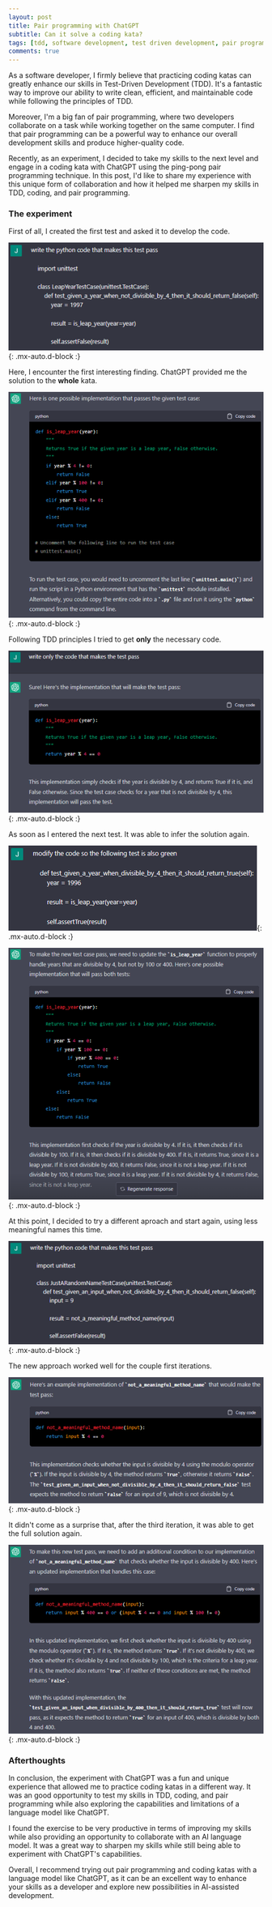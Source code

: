 ```yaml
---
layout: post
title: Pair programming with ChatGPT
subtitle: Can it solve a coding kata? 
tags: [tdd, software development, test driven development, pair programming, coding katas, ChatGPT]
comments: true
---
```


As a software developer, I firmly believe that practicing coding katas can greatly enhance our skills in Test-Driven Development (TDD). It's a fantastic way to improve our ability to write clean, efficient, and maintainable code while following the principles of TDD.

Moreover, I'm a big fan of pair programming, where two developers collaborate on a task while working together on the same computer. I find that pair programming can be a powerful way to enhance our overall development skills and produce higher-quality code.

Recently, as an experiment, I decided to take my skills to the next level and engage in a coding kata with ChatGPT using the ping-pong pair programming technique. In this post, I'd like to share my experience with this unique form of collaboration and how it helped me sharpen my skills in TDD, coding, and pair programming.


### The experiment

First of all, I created the first test and asked it to develop the code.

![1](/assets/img/pair_programming_chatgpt/1.png){: .mx-auto.d-block :}

Here, I encounter the first interesting finding. ChatGPT provided me the solution to the **whole** kata.

![2](/assets/img/pair_programming_chatgpt/2.png){: .mx-auto.d-block :}

Following TDD principles I tried to get **only** the necessary code.

![3](/assets/img/pair_programming_chatgpt/3.png){: .mx-auto.d-block :}

As soon as I entered the next test. It was able to infer the solution again.

![4](/assets/img/pair_programming_chatgpt/4.png){: .mx-auto.d-block :}

![5](/assets/img/pair_programming_chatgpt/5.png){: .mx-auto.d-block :}

At this point, I decided to try a different aproach and start again, using less meaningful names this time. 

![6](/assets/img/pair_programming_chatgpt/6.png){: .mx-auto.d-block :}

The new approach worked well for the couple first iterations. 

![7](/assets/img/pair_programming_chatgpt/7.png){: .mx-auto.d-block :}

It didn't come as a surprise that, after the third iteration, it was able to get the full solution again. 

![8](/assets/img/pair_programming_chatgpt/8.png){: .mx-auto.d-block :}


### Afterthoughts 

In conclusion, the experiment with ChatGPT was a fun and unique experience that allowed me to practice coding katas in a different way. It was an good opportunity to test my skills in TDD, coding, and pair programming while also exploring the capabilities and limitations of a language model like ChatGPT.

I found the exercise to be very productive in terms of improving my skills while also providing an opportunity to collaborate with an AI language model. It was a great way to sharpen my skills while still being able to experiment with ChatGPT's capabilities.

Overall, I recommend trying out pair programming and coding katas with a language model like ChatGPT, as it can be an excellent way to enhance your skills as a developer and explore new possibilities in AI-assisted development.